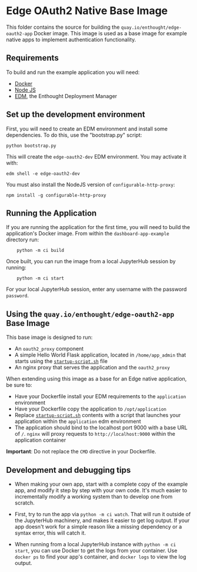 # Edge OAuth2 Native Base Image 

This folder contains the source for building the `quay.io/enthought/edge-oauth2-app` Docker
image. This image is used as a base image for example native apps to implement
authentication functionality.


## Requirements

To build and run the example application you will need:
- [Docker](https://docker.com)
- [Node JS](https://nodejs.org)
- [EDM](https://www.enthought.com/edm/), the Enthought Deployment Manager 

## Set up the development environment

First, you will need to create an EDM environment and install some dependencies.
To do this, use the "bootstrap.py" script:

```commandline
python bootstrap.py
```

This will create the `edge-oauth2-dev` EDM environment.  You may activate it with:

```commandline
edm shell -e edge-oauth2-dev
```

You must also install the NodeJS version of `configurable-http-proxy`:

```commandline
npm install -g configurable-http-proxy
```

## Running the Application

If you are running the application for the first time, you will need to build
the application's Docker image. From within the `dashboard-app-example` directory
run:

```commandline
    python -m ci build
```

Once built, you can run the image from a local JupyterHub session by running:

```commandline
    python -m ci start
```

For your local JupyterHub session, enter any username with the password `password`.

## Using the `quay.io/enthought/edge-oauth2-app` Base Image

This base image is designed to run:

* An `oauth2_proxy` component
* A simple Hello World Flask application, located in `/home/app_admin` that starts using
  the [`startup-script.sh`](./startup-script.sh) file
* An nginx proxy that serves the application and the `oauth2_proxy`

When extending using this image as a base for an Edge native application,
be sure to:

* Have your Dockerfile install your EDM requirements to the `application` environment
* Have your Dockerfile copy the application to `/opt/application`
* Replace [`startup-script.sh`](./startup-script.sh) contents with a script that
  launches your application within the `application` edm environment
* The application should bind to the localhost port 9000 with a base URL of `/`. `nginx`
  will proxy requests to `http://localhost:9000` within the application container

**Important**: Do not replace the `CMD` directive in your Dockerfile.

## Development and debugging tips

* When making your own app, start with a complete copy of the example app, and
  modify it step by step with your own code.  It's much easier to
  incrementally modify a working system than to develop one from scratch.

* First, try to run the app via `python -m ci watch`.  That will run it
  outside of the JupyterHub machinery, and makes it easier to get log output.
  If your app doesn't work for a simple reason like a missing dependency or
  a syntax error, this will catch it.

* When running from a local JupyterHub instance with `python -m ci start`, you
  can use Docker to get the logs from your container.  Use `docker ps` to find
  your app's container, and `docker logs` to view the log output.
